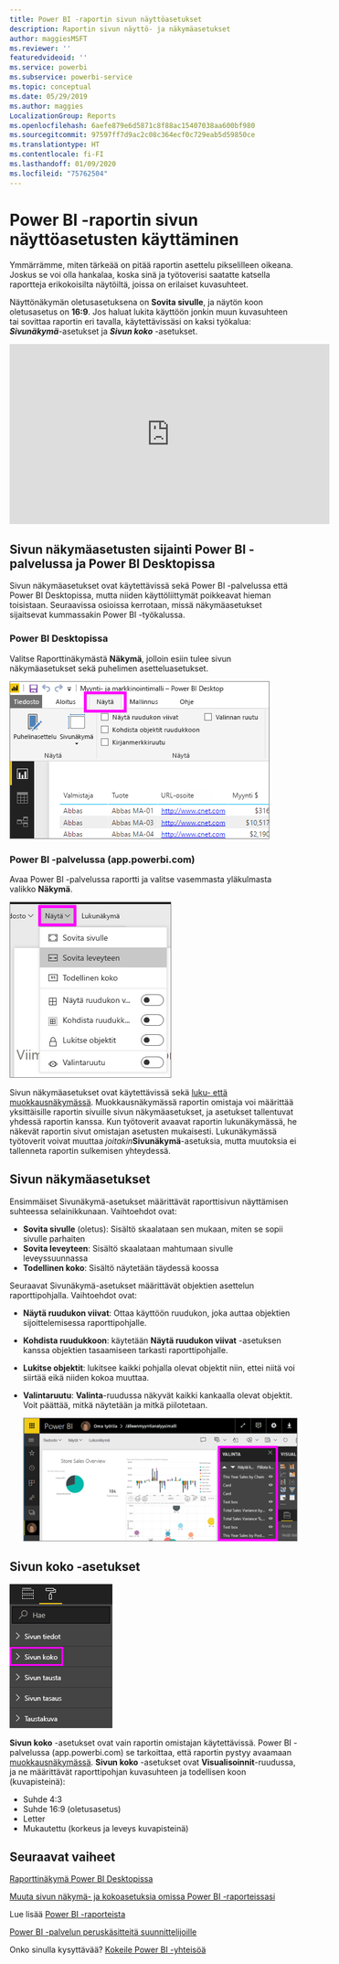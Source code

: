 ```yaml
---
title: Power BI -raportin sivun näyttöasetukset
description: Raportin sivun näyttö- ja näkymäasetukset
author: maggiesMSFT
ms.reviewer: ''
featuredvideoid: ''
ms.service: powerbi
ms.subservice: powerbi-service
ms.topic: conceptual
ms.date: 05/29/2019
ms.author: maggies
LocalizationGroup: Reports
ms.openlocfilehash: 6aefe879e6d5871c8f88ac15407038aa600bf980
ms.sourcegitcommit: 97597ff7d9ac2c08c364ecf0c729eab5d59850ce
ms.translationtype: HT
ms.contentlocale: fi-FI
ms.lasthandoff: 01/09/2020
ms.locfileid: "75762504"
---
```

# <a name="apply-page-display-settings-in-a-power-bi-report"></a>Power BI -raportin sivun näyttöasetusten käyttäminen
Ymmärrämme, miten tärkeää on pitää raportin asettelu pikselilleen oikeana. Joskus se voi olla hankalaa, koska sinä ja työtoverisi saatatte katsella raportteja erikokoisilta näytöiltä, joissa on erilaiset kuvasuhteet. 

Näyttönäkymän oletusasetuksena on **Sovita sivulle**, ja näytön koon oletusasetus on **16:9**. Jos haluat lukita käyttöön jonkin muun kuvasuhteen tai sovittaa raportin eri tavalla, käytettävissäsi on kaksi työkalua: ***Sivunäkymä***-asetukset ja ***Sivun koko*** -asetukset.


<iframe width="560" height="315" src="https://www.youtube.com/embed/5tg-OXzxe2g" frameborder="0" allowfullscreen></iframe>


## <a name="where-to-find-page-view-settings-in-the-power-bi-service-and-power-bi-desktop"></a>Sivun näkymäasetusten sijainti Power BI -palvelussa ja Power BI Desktopissa
Sivun näkymäasetukset ovat käytettävissä sekä Power BI -palvelussa että Power BI Desktopissa, mutta niiden käyttöliittymät poikkeavat hieman toisistaan. Seuraavissa osioissa kerrotaan, missä näkymäasetukset sijaitsevat kummassakin Power BI -työkalussa.

### <a name="in-power-bi-desktop"></a>Power BI Desktopissa
Valitse Raporttinäkymästä **Näkymä**, jolloin esiin tulee sivun näkymäasetukset sekä puhelimen asetteluasetukset.

  ![Työpöydän sivun näkymäasetukset](media/power-bi-report-display-settings/power-bi-desktop-view-settings.png)

### <a name="in-the-power-bi-service-apppowerbicom"></a>Power BI -palvelussa (app.powerbi.com)
Avaa Power BI -palvelussa raportti ja valitse vasemmasta yläkulmasta valikko **Näkymä**.

![palvelun sivun näkymäasetukset](media/power-bi-report-display-settings/power-bi-change-page-view.png)

Sivun näkymäasetukset ovat käytettävissä sekä [luku- että muokkausnäkymässä](consumer/end-user-reading-view.md). Muokkausnäkymässä raportin omistaja voi määrittää yksittäisille raportin sivuille sivun näkymäasetukset, ja asetukset tallentuvat yhdessä raportin kanssa. Kun työtoverit avaavat raportin lukunäkymässä, he näkevät raportin sivut omistajan asetusten mukaisesti. Lukunäkymässä työtoverit voivat muuttaa *joitakin***Sivunäkymä**-asetuksia, mutta muutoksia ei tallenneta raportin sulkemisen yhteydessä.

## <a name="page-view-settings"></a>Sivun näkymäasetukset
Ensimmäiset Sivunäkymä-asetukset määrittävät raporttisivun näyttämisen suhteessa selainikkunaan. Vaihtoehdot ovat:

* **Sovita sivulle** (oletus): Sisältö skaalataan sen mukaan, miten se sopii sivulle parhaiten
* **Sovita leveyteen**: Sisältö skaalataan mahtumaan sivulle leveyssuunnassa
* **Todellinen koko**: Sisältö näytetään täydessä koossa

Seuraavat Sivunäkymä-asetukset määrittävät objektien asettelun raporttipohjalla. Vaihtoehdot ovat:

* **Näytä ruudukon viivat**: Ottaa käyttöön ruudukon, joka auttaa objektien sijoittelemisessa raporttipohjalle.
* **Kohdista ruudukkoon**: käytetään **Näytä ruudukon viivat** -asetuksen kanssa objektien tasaamiseen tarkasti raporttipohjalle. 
* **Lukitse objektit**: lukitsee kaikki pohjalla olevat objektit niin, ettei niitä voi siirtää eikä niiden kokoa muuttaa.
* **Valintaruutu**: **Valinta**-ruudussa näkyvät kaikki kankaalla olevat objektit. Voit päättää, mitkä näytetään ja mitkä piilotetaan.

    ![Valinta-paneeli](media/power-bi-report-display-settings/power-bi-selection-pane.png)



## <a name="page-size-settings"></a>Sivun koko -asetukset
![muuta sivun kokoa -asetukset](media/power-bi-report-display-settings/power-bi-page-size.png)

**Sivun koko** -asetukset ovat vain raportin omistajan käytettävissä. Power BI -palvelussa (app.powerbi.com) se tarkoittaa, että raportin pystyy avaamaan [muokkausnäkymässä](consumer/end-user-reading-view.md). **Sivun koko** -asetukset ovat **Visualisoinnit**-ruudussa, ja ne määrittävät raporttipohjan kuvasuhteen ja todellisen koon (kuvapisteinä):   

* Suhde 4:3
* Suhde 16:9 (oletusasetus)
* Letter
* Mukautettu (korkeus ja leveys kuvapisteinä)

## <a name="next-steps"></a>Seuraavat vaiheet
[Raporttinäkymä Power BI Desktopissa](desktop-report-view.md)

[Muuta sivun näkymä- ja kokoasetuksia omissa Power BI -raporteissasi](consumer/end-user-report-view.md)

Lue lisää [Power BI -raporteista](consumer/end-user-reports.md)

[Power BI -palvelun peruskäsitteitä suunnittelijoille](service-basic-concepts.md)

Onko sinulla kysyttävää? [Kokeile Power BI -yhteisöä](https://community.powerbi.com/)

